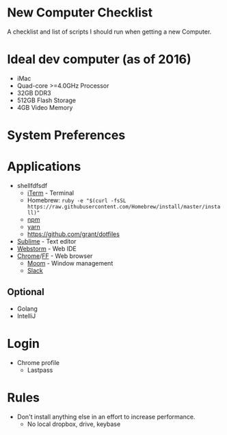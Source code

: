 # New Computer Checklist
A checklist and list of scripts I should run when getting a new Computer.

# Ideal dev computer (as of 2016)
- iMac
- Quad-core >=4.0GHz Processor
- 32GB DDR3
- 512GB Flash Storage
- 4GB Video Memory

# System Preferences

# Applications
- shellfdfsdf
  - [iTerm](https://www.iterm2.com/) - Terminal
  - Homebrew: `ruby -e "$(curl -fsSL https://raw.githubusercontent.com/Homebrew/install/master/install)"`
  - [npm](https://nodejs.org/en/)
  - [yarn](https://yarnpkg.com/en/docs/install)
  - https://github.com/grant/dotfiles
- [Sublime](https://www.sublimetext.com/3) - Text editor
- [Webstorm](https://www.jetbrains.com/webstorm/) - Web IDE
- [Chrome](https://www.google.com/chrome/browser/desktop/index.html?brand=CHBD&gclid=CjwKEAiA94nCBRDxismumrL83icSJAAeeETQYOf76erQPwAxn-3VFJoyB4jKG8rRaojywrA5DvKOjxoC-Ofw_wcB)/[FF](https://www.mozilla.org/en-US/firefox/new/?utm_source=google&utm_medium=paidsearch&utm_campaign=sitelink&utm_term=download%20firefox&gclid=CjwKEAiA94nCBRDxismumrL83icSJAAeeETQ083MCGKGd4nl3St2NhpixoUvlbAvbJIU0zwHss-RaxoCpC7w_wcB) - Web browser
  - [Moom](https://manytricks.com/moom/) - Window management
  - [Slack](https://slack.com/downloads/osx)

## Optional
- Golang
- IntelliJ

# Login
- Chrome profile
  - Lastpass

# Rules
- Don't install anything else in an effort to increase performance.
  - No local dropbox, drive, keybase
